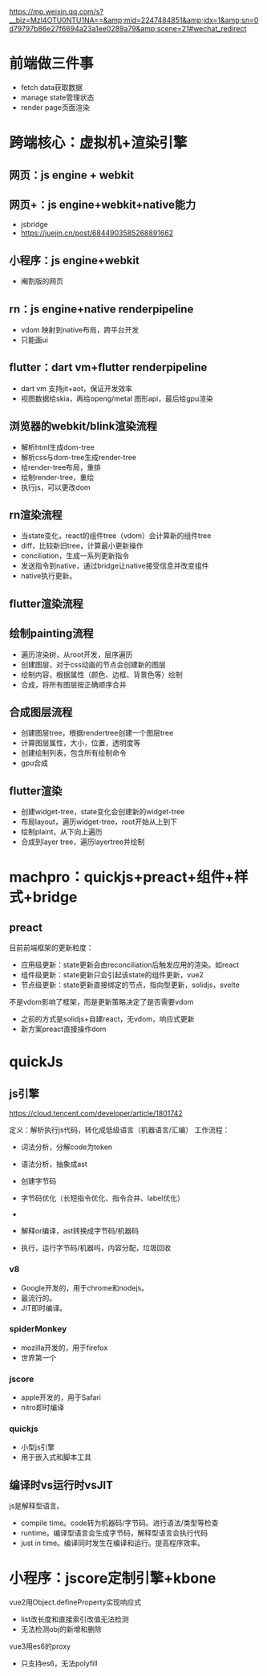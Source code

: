 https://mp.weixin.qq.com/s?__biz=MzI4OTU0NTU1NA==&amp;mid=2247484851&amp;idx=1&amp;sn=0d79797b86e27f6694a23a1ee0289a79&amp;scene=21#wechat_redirect

# 前端做三件事

- fetch data获取数据
- manage state管理状态
- render page页面渲染

# 跨端核心：虚拟机+渲染引擎

## 网页：js engine + webkit

## 网页+：js engine+webkit+native能力

- jsbridge
- https://juejin.cn/post/6844903585268891662

## 小程序：js engine+webkit

- 阉割版的网页

## rn：js engine+native renderpipeline

- vdom 映射到native布局，跨平台开发
- 只能画ui

## flutter：dart vm+flutter renderpipeline

- dart vm 支持jit+aot，保证开发效率
- 视图数据给skia，再给openg/metal 图形api，最后给gpu渲染

## 浏览器的webkit/blink渲染流程

- 解析html生成dom-tree
- 解析css与dom-tree生成render-tree
- 给render-tree布局，重排
- 绘制render-tree，重绘
- 执行js，可以更改dom

## rn渲染流程

- 当state变化，react的组件tree（vdom）会计算新的组件tree
- diff，比较新旧tree，计算最小更新操作
- conciliation，生成一系列更新指令
- 发送指令到native，通过bridge让native接受信息并改变组件
- native执行更新。

## flutter渲染流程

## 绘制painting流程

- 遍历渲染树，从root开发，层序遍历
- 创建图层，对于css动画的节点会创建新的图层
- 绘制内容，根据属性（颜色、边框、背景色等）绘制
- 合成，将所有图层按正确顺序合并

## 合成图层流程

- 创建图层tree，根据rendertree创建一个图层tree
- 计算图层属性，大小，位置，透明度等
- 创建绘制列表，包含所有绘制命令
- gpu合成

## flutter渲染

- 创建widget-tree，state变化会创建新的widget-tree
- 布局layout，遍历widget-tree，root开始从上到下
- 绘制plaint，从下向上遍历
- 合成到layer tree，遍历layertree并绘制

# machpro：quickjs+preact+组件+样式+bridge

## preact

目前前端框架的更新粒度：

- 应用级更新：state更新会由reconciliation后触发应用的渲染。如react
- 组件级更新：state更新只会引起该state的组件更新，vue2
- 节点级更新：state更新直接绑定的节点，指向型更新，solidjs，svelte

不是vdom影响了框架，而是更新策略决定了是否需要vdom

- 之前的方式是solidjs+自建react，无vdom，响应式更新
- 新方案preact直接操作dom

# quickJs

## js引擎

https://cloud.tencent.com/developer/article/1801742

定义：解析执行js代码，转化成低级语言（机器语言/汇编）
工作流程：

- 词法分析，分解code为token
- 语法分析，抽象成ast
- 创建字节码
- 字节码优化（长短指令优化、指令合并、label优化）
-


- 解释or编译，ast转换成字节码/机器码
- 执行，运行字节码/机器吗，内容分配，垃圾回收

### v8

- Google开发的，用于chrome和nodejs。
- 最流行的。
- JIT即时编译。

### spiderMonkey

- mozilla开发的，用于firefox
- 世界第一个

### jscore

- apple开发的，用于Safari
- nitro即时编译

### quickjs

- 小型js引擎
- 用于嵌入式和脚本工具

## 编译时vs运行时vsJIT

js是解释型语言。

- compile time。code转为机器码/字节码。进行语法/类型等检查
- runtime。编译型语言会生成字节码，解释型语言会执行代码
- just in time。编译同时发生在编译和运行。提高程序效率。

# 小程序：jscore定制引擎+kbone

vue2用Object.defineProperty实现响应式

- list改长度和直接索引改值无法检测
- 无法检测obj的新增和删除

vue3用es6的proxy

- 只支持es6，无法polyfill 







